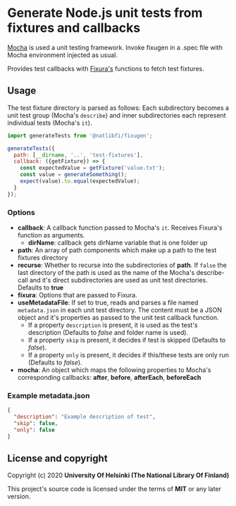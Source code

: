 # Generate Node.js unit tests from fixtures and callbacks

[Mocha](https://mochajs.org/) is used a unit testing framework. Invoke fixugen in a .spec file with Mocha environment injected as usual.

Provides test callbacks with [Fixura's](https://www.npmjs.com/package/@natlibfi/fixura) functions to fetch test fixtures.

## Usage
The test fixture directory is parsed as follows: Each subdirectory becomes a unit test group (Mocha's `describe`) and inner subdirectories each represent individual tests (Mocha's `it`).

```js
import generateTests from '@natlibfi/fixugen';

generateTests({
  path: [__dirname, '..', 'test-fixtures'],
  callback: ({getFixture}) => {
    const expectedValue = getFixture('value.txt');
    const value = generateSomething();
    expect(value).to.equal(expectedValue);
  }
});
```

### Options
- **callback**: A callback function passed to Mocha's `it`. Receives Fixura's function as arguments.
  - **dirName**: callback gets dirName variable that is one folder up
- **path**: An array of path components which make up a path to the test fixtures directory
- **recurse**: Whether to recurse into the subdirectories of **path**. If `false` the last directory of the path is used as the name of the Mocha's describe-call and it's direct subdirectories are used as unit test directories. Defaults to **true**
- **fixura**: Options that are passed to Fixura.
- **useMetadataFile**: If set to true, reads and parses a file named `metadata.json` in each unit test directory. The content must be a JSON object and it's properties as passed to the unit test callback function.
  - If a property `description` is present, it is used as the test's description (Defaults to *false* and folder name is used).
  - If a property `skip` is present, it decides if test is skipped (Defaults to *false*).
  - If a property `only` is present, it decides if this/these tests are only run (Defaults to *false*).
- **mocha**: An object which maps the following properties to Mocha's corresponding callbacks: **after**, **before**, **afterEach**, **beforeEach**

### Example metadata.json
```json
{
  "description": "Example description of test",
  "skip": false,
  "only": false
}
```

## License and copyright

Copyright (c) 2020 **University Of Helsinki (The National Library Of Finland)**

This project's source code is licensed under the terms of **MIT** or any later version.
